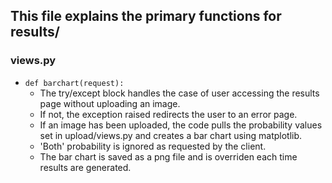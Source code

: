 ## This file explains the primary functions for results/
### views.py
- `def barchart(request):`
  - The try/except block handles the case of user accessing the results page without uploading an image.
  - If not, the exception raised redirects the user to an error page.
  - If an image has been uploaded, the code pulls the probability values set in upload/views.py and creates a bar chart using matplotlib.
  - 'Both' probability is ignored as requested by the client.
  - The bar chart is saved as a png file and is overriden each time results are generated.
